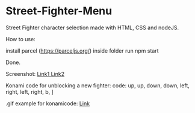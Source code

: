 # Street-Fighter-Menu

Street Fighter character selection made with HTML, CSS and nodeJS.

How to use:

install parcel (https://parceljs.org/) inside folder
run npm start

Done.

Screenshot:
<a href="https://i.imgur.com/FfCtM34.png"> Link1 </a>
<a href="https://gfycat.com/YearlyKeyAntarcticgiantpetrel"> Link2 </a>

Konami code for unblocking a new fighter:
code: up, up, down, down, left, right, left, right, b, ]

.gif example for konamicode: <a href="https://gfycat.com/CavernousIgnorantFoal">Link</a>
